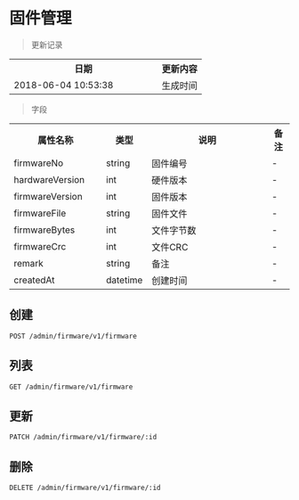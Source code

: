 # 固件管理

> 更新记录

<table>
    <tr>
        <th style="width:250px;">日期</th>
        <th>更新内容</th>
    </tr>
    <tr>
        <td>2018-06-04 10:53:38</td>
        <td>生成时间</td>
    </tr>
</table>

> 字段

<table>
    <tr>
        <th style="width:150px;">属性名称</th>
        <th style="width:60px;">类型</th>
        <th style="width:200px;">说明</th>
        <th>备注</th>
    </tr>
    <tr>
        <td>firmwareNo</td>
        <td>string</td>
        <td>固件编号</td>
        <td>-</td>
    </tr>
    <tr>
        <td>hardwareVersion</td>
        <td>int</td>
        <td>硬件版本</td>
        <td>-</td>
    </tr>
    <tr>
        <td>firmwareVersion</td>
        <td>int</td>
        <td>固件版本</td>
        <td>-</td>
    </tr>
    <tr>
        <td>firmwareFile</td>
        <td>string</td>
        <td>固件文件</td>
        <td>-</td>
    </tr>
    <tr>
        <td>firmwareBytes</td>
        <td>int</td>
        <td>文件字节数</td>
        <td>-</td>
    </tr>
    <tr>
        <td>firmwareCrc</td>
        <td>int</td>
        <td>文件CRC</td>
        <td>-</td>
    </tr>
    <tr>
        <td>remark</td>
        <td>string</td>
        <td>备注</td>
        <td>-</td>
    </tr>   
    <tr>
        <td>createdAt</td>
        <td>datetime</td>
        <td>创建时间</td>
        <td>-</td>
    </tr>   
</table>

## 创建

```
POST /admin/firmware/v1/firmware
```

## 列表

```
GET /admin/firmware/v1/firmware
```

## 更新

```
PATCH /admin/firmware/v1/firmware/:id
```

## 删除

```
DELETE /admin/firmware/v1/firmware/:id
```
